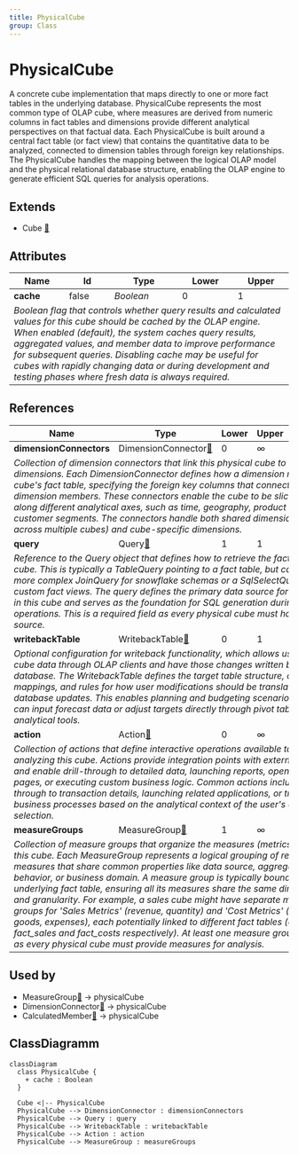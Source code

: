 ```yaml
---
title: PhysicalCube
group: Class
---
```


# PhysicalCube<a name="class-physicalcube"></a>

A concrete cube implementation that maps directly to one or more fact tables in the underlying database. PhysicalCube represents the most common type of OLAP cube, where measures are derived from numeric columns in fact tables and dimensions provide different analytical perspectives on that factual data. Each PhysicalCube is built around a central fact table (or fact view) that contains the quantitative data to be analyzed, connected to dimension tables through foreign key relationships. The PhysicalCube handles the mapping between the logical OLAP model and the physical relational database structure, enabling the OLAP engine to generate efficient SQL queries for analysis operations.
## Extends
- Cube [🔗](./class-Cube)
## Attributes

<table>
  <thead>
    <tr>
      <th>Name</th>
      <th>Id</th>
      <th>Type</th>
      <th>Lower</th>
      <th>Upper</th>
    </tr>
  </thead>
  <tbody>
    <tr>
      <td><strong>cache</strong></td>
      <td>false</td>
      <td><em>Boolean</em></td>
      <td>0</td>
      <td>1</td>
    </tr>
    <tr>
      <td colspan="5"><em>Boolean flag that controls whether query results and calculated values for this cube should be cached by the OLAP engine. When enabled (default), the system caches query results, aggregated values, and member data to improve performance for subsequent queries. Disabling cache may be useful for cubes with rapidly changing data or during development and testing phases where fresh data is always required.</em></td>
    </tr>
  </tbody>
</table>

## References

<table>
  <thead>
    <tr>
      <th>Name</th>
      <th>Type</th>
      <th>Lower</th>
      <th>Upper</th>
      <th>Containment</th>
    </tr>
  </thead>
  <tbody>
    <tr>
      <td><strong>dimensionConnectors</strong></td>
      <td>DimensionConnector<a href="./class-DimensionConnector">🔗</a></td>
      <td>0</td>
      <td>&infin;</td>
      <td>true</td>
    </tr>
    <tr>
      <td colspan="5"><em>Collection of dimension connectors that link this physical cube to its analytical dimensions. Each DimensionConnector defines how a dimension relates to the cube's fact table, specifying the foreign key columns that connect facts to dimension members. These connectors enable the cube to be sliced and diced along different analytical axes, such as time, geography, product categories, or customer segments. The connectors handle both shared dimensions (used across multiple cubes) and cube-specific dimensions.</em></td>
    </tr>
    <tr>
      <td><strong>query</strong></td>
      <td>Query<a href="./class-Query">🔗</a></td>
      <td>1</td>
      <td>1</td>
      <td>false</td>
    </tr>
    <tr>
      <td colspan="5"><em>Reference to the Query object that defines how to retrieve the fact data for this cube. This is typically a TableQuery pointing to a fact table, but can also be a more complex JoinQuery for snowflake schemas or a SqlSelectQuery for custom fact views. The query defines the primary data source for all measures in this cube and serves as the foundation for SQL generation during OLAP operations. This is a required field as every physical cube must have a data source.</em></td>
    </tr>
    <tr>
      <td><strong>writebackTable</strong></td>
      <td>WritebackTable<a href="./class-WritebackTable">🔗</a></td>
      <td>0</td>
      <td>1</td>
      <td>true</td>
    </tr>
    <tr>
      <td colspan="5"><em>Optional configuration for writeback functionality, which allows users to modify cube data through OLAP clients and have those changes written back to the database. The WritebackTable defines the target table structure, column mappings, and rules for how user modifications should be translated into database updates. This enables planning and budgeting scenarios where users can input forecast data or adjust targets directly through pivot tables and analytical tools.</em></td>
    </tr>
    <tr>
      <td><strong>action</strong></td>
      <td>Action<a href="./class-Action">🔗</a></td>
      <td>0</td>
      <td>&infin;</td>
      <td>true</td>
    </tr>
    <tr>
      <td colspan="5"><em>Collection of actions that define interactive operations available to users when analyzing this cube. Actions provide integration points with external systems and enable drill-through to detailed data, launching reports, opening web pages, or executing custom business logic. Common actions include drill-through to transaction details, launching related applications, or triggering business processes based on the analytical context of the user's current selection.</em></td>
    </tr>
    <tr>
      <td><strong>measureGroups</strong></td>
      <td>MeasureGroup<a href="./class-MeasureGroup">🔗</a></td>
      <td>1</td>
      <td>&infin;</td>
      <td>true</td>
    </tr>
    <tr>
      <td colspan="5"><em>Collection of measure groups that organize the measures (metrics) available in this cube. Each MeasureGroup represents a logical grouping of related measures that share common properties like data source, aggregation behavior, or business domain. A measure group is typically bound to a single underlying fact table, ensuring all its measures share the same dimensionality and granularity. For example, a sales cube might have separate measure groups for 'Sales Metrics' (revenue, quantity) and 'Cost Metrics' (cost of goods, expenses), each potentially linked to different fact tables (e.g., fact_sales and fact_costs respectively). At least one measure group is required as every physical cube must provide measures for analysis.</em></td>
    </tr>
  </tbody>
</table>



## Used by

- MeasureGroup[🔗](./class-MeasureGroup) → physicalCube
- DimensionConnector[🔗](./class-DimensionConnector) → physicalCube
- CalculatedMember[🔗](./class-CalculatedMember) → physicalCube

## ClassDiagramm

```mermaid
classDiagram
  class PhysicalCube {
    + cache : Boolean
  }

  Cube <|-- PhysicalCube
  PhysicalCube --> DimensionConnector : dimensionConnectors
  PhysicalCube --> Query : query
  PhysicalCube --> WritebackTable : writebackTable
  PhysicalCube --> Action : action
  PhysicalCube --> MeasureGroup : measureGroups

```
